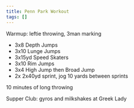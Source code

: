 ```yaml
---
title: Penn Park Workout
tags: []
---
```


Warmup: leftie throwing, 3man marking

- 3x8 Depth Jumps
- 3x10 Lunge Jumps
- 3x15yd Speed Skaters
- 3x10 Rim Jumps
- 3x4 High Jump then Broad Jump
- 2x 2x40yd sprint, jog 10 yards between sprints

10 minutes of long throwing

Supper Club: gyros and milkshakes at Greek Lady
